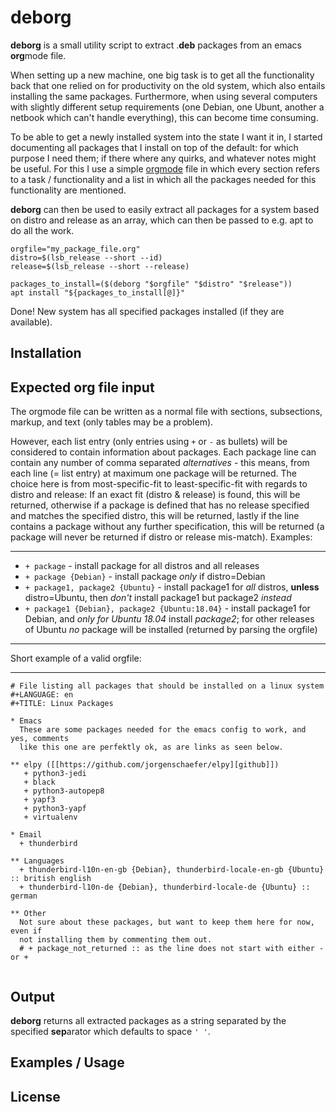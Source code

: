 # deborg

**deborg** is a small utility script to extract .**deb** packages from an emacs
**org**mode file. 

When setting up a new machine, one big task is to get all the
functionality back that one relied on for productivity on the old system, which
also entails installing the same packages. Furthermore, when using several computers
with slightly different setup requirements (one Debian, one Ubunt, another a
netbook which can't handle everything), this can become time consuming.

To be able to get a newly installed system into the state I want it in, I
started documenting all packages that I install on top of the default: for which
purpose I need them; if there where any quirks, and whatever notes might be
useful. For this I use a simple [orgmode][orgmode] file in which every section
refers to a task / functionality and a list in which all the packages needed for
this functionality are mentioned.

**deborg** can then be used to easily extract all packages for a system based on distro and
release as an array, which can then be passed to e.g. apt to do all the work.

```
orgfile="my_package_file.org"
distro=$(lsb_release --short --id)
release=$(lsb_release --short --release)

packages_to_install=($(deborg "$orgfile" "$distro" "$release"))
apt install "${packages_to_install[@]}"
```

Done! New system has all specified packages installed (if they are available).


## Installation


## Expected org file input

The orgmode file can be written as a normal file with sections, subsections,
markup, and text (only tables may be a problem).

However, each list entry (only entries using `+` or `-` as bullets) will be
considered to contain information about packages. Each package line can contain
any number of comma separated *alternatives* - this means, from each line (=
list entry) at maximum one package will be returned. The choice here is from
most-specific-fit to least-specific-fit with regards to distro and release: If
an exact fit (distro & release) is found, this will be returned, otherwise if a
package is defined that has no release specified and matches the specified
distro, this will be returned, lastly if the line contains a package without any
further specification, this will be returned (a package will never be returned
if distro or release mis-match). Examples:

---

* `+ package` - 
  install package for all distros and all releases
* `+ package {Debian}` -
  install package *only* if distro=Debian
* `+ package1, package2 {Ubuntu}` -
  install package1 for *all* distros, **unless** distro=Ubuntu, then *don't*
  install package1 but package2 *instead*
* `+ package1 {Debian}, package2 {Ubuntu:18.04}` -
  install package1 for Debian, and *only for Ubuntu 18.04* install *package2*; for
  other releases of Ubuntu *no* package will be installed (returned by parsing
  the orgfile)

---

Short example of a valid orgfile:

---

```
# File listing all packages that should be installed on a linux system
#+LANGUAGE: en
#+TITLE: Linux Packages

* Emacs
  These are some packages needed for the emacs config to work, and yes, comments
  like this one are perfektly ok, as are links as seen below.

** elpy ([[https://github.com/jorgenschaefer/elpy][github]])
   + python3-jedi
   + black
   + python3-autopep8
   + yapf3
   + python3-yapf
   + virtualenv

* Email
  + thunderbird
    
** Languages
  + thunderbird-l10n-en-gb {Debian}, thunderbird-locale-en-gb {Ubuntu} :: british english
  + thunderbird-l10n-de {Debian}, thunderbird-locale-de {Ubuntu} :: german
  
** Other
  Not sure about these packages, but want to keep them here for now, even if
  not installing them by commenting them out.
  # + package_not_returned :: as the line does not start with either - or +
  
```


## Output

**deborg** returns all extracted packages as a string separated by the specified
**sep**arator which defaults to space `' '`.

## Examples / Usage




## License

[orgmode]: https://orgmode.org/

